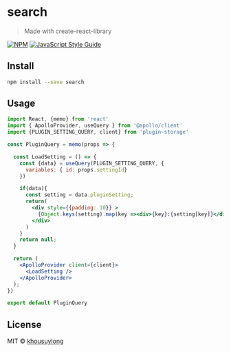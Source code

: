 # search

> Made with create-react-library

[![NPM](https://img.shields.io/npm/v/search.svg)](https://www.npmjs.com/package/search) [![JavaScript Style Guide](https://img.shields.io/badge/code_style-standard-brightgreen.svg)](https://standardjs.com)

## Install

```bash
npm install --save search
```

## Usage

```jsx
import React, {memo} from 'react'
import { ApolloProvider, useQuery } from '@apollo/client'
import {PLUGIN_SETTING_QUERY, client} from 'plugin-storage'

const PluginQuery = memo(props => {

  const LoadSetting = () => {
    const {data} = useQuery(PLUGIN_SETTING_QUERY, {
      variables: { id: props.settingId}
    })

    if(data){
      const setting = data.pluginSetting;
      return( 
        <div style={{padding: 10}} >
          {Object.keys(setting).map(key =><div>{key}:{setting[key]}</div>)}
        </div>
      )
    }
    return null;
  }

  return (
    <ApolloProvider client={client}>
      <LoadSetting />  
    </ApolloProvider>
  );
})

export default PluginQuery
```

## License

MIT © [khousuylong](https://github.com/khousuylong)
